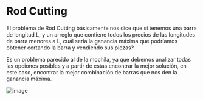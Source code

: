 # Rod Cutting
El problema de Rod Cutting básicamente nos dice que si tenemos una barra de longitud L, y un arreglo que contiene todos los precios de las longitudes de barra menores a L, cuál sería la ganancia máxima que podríamos obtener cortando la barra y vendiendo sus piezas?

Es un problema parecido al de la mochila, ya que debemos analizar todas las opciones posibles y a partir de estas encontrar la mejor solución, en este caso, encontrar la mejor combinación de barras que nos den la ganancia máxima.

![image](https://miro.medium.com/max/1400/1*y4eH7UShLsEQuGz5kekWKg.png)